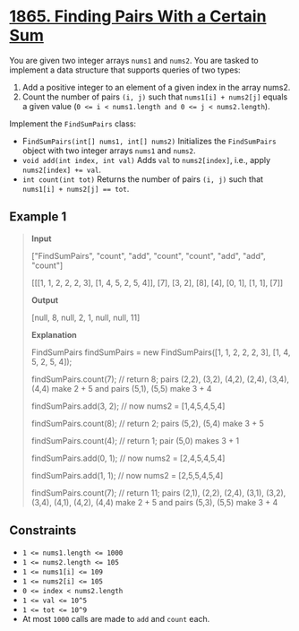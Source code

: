 # [1865. Finding Pairs With a Certain Sum](https://leetcode.com/problems/finding-pairs-with-a-certain-sum)

You are given two integer arrays `nums1` and `nums2`. You are tasked to implement a data structure that supports queries of two types:

1. Add a positive integer to an element of a given index in the array nums2.
2. Count the number of pairs `(i, j)` such that `nums1[i] + nums2[j]` equals a given value (`0 <= i < nums1.length and 0 <= j < nums2.length`).

Implement the `FindSumPairs` class:

- F`indSumPairs(int[] nums1, int[] nums2)` Initializes the `FindSumPairs` object with two integer arrays `nums1` and `nums2`.
- `void add(int index, int val)` Adds `val` to `nums2[index]`, i.e., apply `nums2[index] += val`.
- `int count(int tot)` Returns the number of pairs `(i, j)` such that `nums1[i] + nums2[j] == tot`.

## Example 1

> **Input**
>
> ["FindSumPairs", "count", "add", "count", "count", "add", "add", "count"]
>
> [[[1, 1, 2, 2, 2, 3], [1, 4, 5, 2, 5, 4]], [7], [3, 2], [8], [4], [0, 1], [1, 1], [7]]
>
> **Output**
>
> [null, 8, null, 2, 1, null, null, 11]
>
> **Explanation**
>
> FindSumPairs findSumPairs = new FindSumPairs([1, 1, 2, 2, 2, 3], [1, 4, 5, 2, 5, 4]);
>
> findSumPairs.count(7);  // return 8; pairs (2,2), (3,2), (4,2), (2,4), (3,4), (4,4) make 2 + 5 and pairs (5,1), (5,5) make 3 + 4
>
> findSumPairs.add(3, 2); // now nums2 = [1,4,5,4,5,4]
>
> findSumPairs.count(8);  // return 2; pairs (5,2), (5,4) make 3 + 5
>
> findSumPairs.count(4);  // return 1; pair (5,0) makes 3 + 1
>
> findSumPairs.add(0, 1); // now nums2 = [2,4,5,4,5,4]
>
> findSumPairs.add(1, 1); // now nums2 = [2,5,5,4,5,4]
>
> findSumPairs.count(7);  // return 11; pairs (2,1), (2,2), (2,4), (3,1), (3,2), (3,4), (4,1), (4,2), (4,4) make 2 + 5 and pairs (5,3), (5,5) make 3 + 4

## Constraints

- `1 <= nums1.length <= 1000`
- `1 <= nums2.length <= 105`
- `1 <= nums1[i] <= 109`
- `1 <= nums2[i] <= 105`
- `0 <= index < nums2.length`
- `1 <= val <= 10^5`
- `1 <= tot <= 10^9`
- At most `1000` calls are made to `add` and `count` each.
